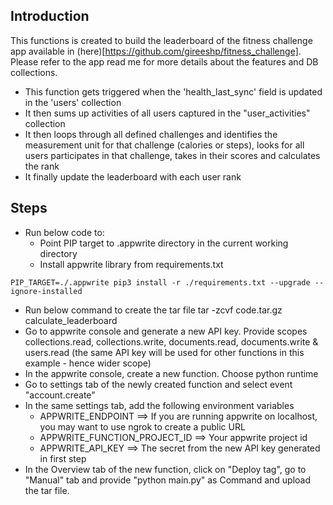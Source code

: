 ## Introduction
This functions is created to build the leaderboard of the fitness challenge app available in (here)[https://github.com/gireeshp/fitness_challenge]. Please refer to the app read me for more details about the features and DB collections.

* This function gets triggered when the 'health_last_sync' field is updated in the 'users' collection
* It then sums up activities of all users captured in the "user_activities" collection
* It then loops through all defined challenges and identifies the measurement unit for that challenge (calories or steps), looks for all users participates in that challenge, takes in their scores and calculates the rank
* It finally update the leaderboard with each user rank

## Steps
* Run below code to:
    * Point PIP target to .appwrite directory in the current working directory
    * Install appwrite library from requirements.txt
```
PIP_TARGET=./.appwrite pip3 install -r ./requirements.txt --upgrade --ignore-installed
```
* Run below command to create the tar file
tar -zcvf code.tar.gz calculate_leaderboard
* Go to appwrite console and generate a new API key. Provide scopes collections.read, collections.write, documents.read, documents.write & users.read (the same API key will be used for other functions in this example - hence wider scope)
* In the appwrite console, create a new function. Choose python runtime
* Go to settings tab of the newly created function and select event "account.create"
* In the same settings tab, add the following environment variables
    * APPWRITE_ENDPOINT ==> If you are running appwrite on localhost, you may want to use ngrok to create a public URL
    * APPWRITE_FUNCTION_PROJECT_ID ==> Your appwrite project id
    * APPWRITE_API_KEY ==> The secret from the new API key generated in first step
* In the Overview tab of the new function, click on "Deploy tag", go to "Manual" tab and provide "python main.py" as Command and upload the tar file.

